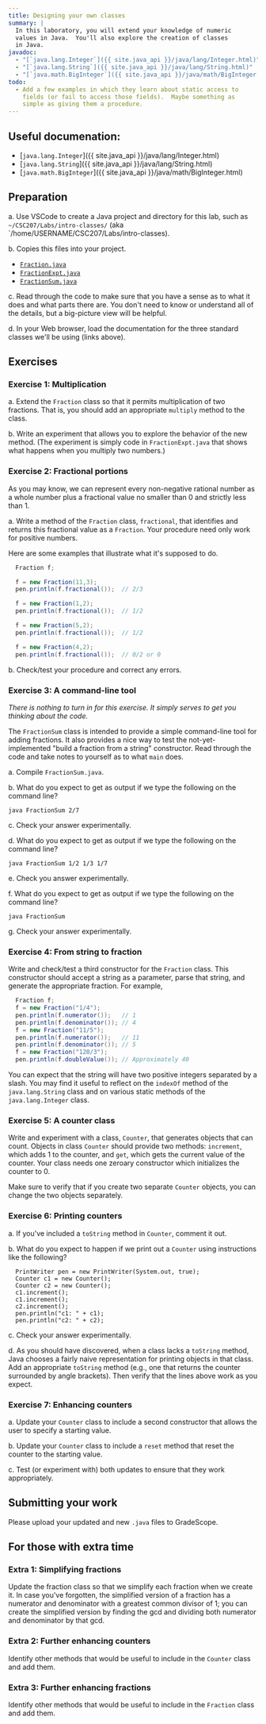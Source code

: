 ```yaml
---
title: Designing your own classes
summary: |
  In this laboratory, you will extend your knowledge of numeric
  values in Java.  You'll also explore the creation of classes
  in Java.
javadoc:
  - "[`java.lang.Integer`]({{ site.java_api }}/java/lang/Integer.html)"
  - "[`java.lang.String`]({{ site.java_api }}/java/lang/String.html)"
  - "[`java.math.BigInteger`]({{ site.java_api }}/java/math/BigInteger.html)"
todo: 
  - Add a few examples in which they learn about static access to
    fields (or fail to access those fields).  Maybe something as
    simple as giving them a procedure.
---
```


Useful documenation:
--------------------

* [`java.lang.Integer`]({{ site.java_api }}/java/lang/Integer.html)
* [`java.lang.String`]({{ site.java_api }}/java/lang/String.html)
* [`java.math.BigInteger`]({{ site.java_api }}/java/math/BigInteger.html)

Preparation
-----------

a. Use VSCode to create a Java project and directory for this lab, such as `~/CSC207/Labs/intro-classes/` (aka `/home/USERNAME/CSC207/Labs/intro-classes).

b. Copies this files into your project.

* [`Fraction.java`](../code/labs/intro-classes/Fraction.java)
* [`FractionExpt.java`](../code/labs/intro-classes/FractionExpt.java)
* [`FractionSum.java`](../code/labs/intro-classes/FractionSum.java)

c. Read through the code to make sure that you have a sense as to what it does and what parts there are.  You don't need to know or understand all of the details, but a big-picture view will be helpful.

d. In your Web browser, load the documentation for the three standard classes we'll be using (links above).

Exercises
---------

### Exercise 1: Multiplication

a. Extend the `Fraction` class so that it permits multiplication of two fractions.  That is, you should add an appropriate `multiply` method to the class.

b. Write an experiment that allows you to explore the behavior of the new method.  (The experiment is simply code in `FractionExpt.java` that shows what happens when you multiply two numbers.)

### Exercise 2: Fractional portions

As you may know, we can represent every non-negative rational number as a whole number plus a fractional value no smaller than 0 and strictly less than 1.

a. Write a method of the `Fraction` class, `fractional`, that identifies and returns this fractional value as a `Fraction`.  Your procedure need only work for positive numbers.  

Here are some examples that illustrate what it's supposed to do.

```java
  Fraction f;

  f = new Fraction(11,3);
  pen.println(f.fractional());  // 2/3

  f = new Fraction(1,2);
  pen.println(f.fractional());  // 1/2

  f = new Fraction(5,2);
  pen.println(f.fractional());  // 1/2

  f = new Fraction(4,2);
  pen.println(f.fractional());  // 0/2 or 0
```

b. Check/test your procedure and correct any errors.

### Exercise 3: A command-line tool

_There is nothing to turn in for this exercise.  It simply serves to get you thinking about the code._

The `FractionSum` class is intended to provide a simple command-line tool for adding fractions.  It also provides a nice way to test the not-yet-implemented "build a fraction from a string" constructor.  Read through the code and take notes to yourself as to what `main` does.

a. Compile `FractionSum.java`.

b. What do you expect to get as output if we type the following on the command line?

```
java FractionSum 2/7
```

c. Check your answer experimentally.

d. What do you expect to get as output if we type the following on the command line?

```
java FractionSum 1/2 1/3 1/7
```

e. Check you answer experimentally.

f. What do you expect to get as output if we type the following on the command line?

```
java FractionSum
```

g. Check your answer experimentally.

### Exercise 4: From string to fraction

Write and check/test a third constructor for the `Fraction` class.  This constructor should accept a string as a parameter, parse that string, and generate the appropriate fraction.  For example,

```java
  Fraction f;
  f = new Fraction("1/4");
  pen.println(f.numerator());   // 1
  pen.println(f.denominator()); // 4
  f = new Fraction("11/5");
  pen.println(f.numerator());   // 11
  pen.println(f.denominator()); // 5
  f = new Fraction("120/3");
  pen.println(f.doubleValue()); // Approximately 40
```

You can expect that the string will have two positive integers separated by a slash.  You may find it useful to reflect on the `indexOf` method of the `java.lang.String` class and on various static methods of the `java.lang.Integer` class.

### Exercise 5: A counter class

Write and experiment with a class, `Counter`, that generates objects that can count.  Objects in class `Counter` should provide two methods: `increment`, which adds 1 to the counter, and `get`, which gets the current value of the counter.  Your class needs one zeroary constructor which initializes the counter to 0.

Make sure to verify that if you create two separate `Counter` objects, you can change the two objects separately.

### Exercise 6: Printing counters

a. If you've included a `toString` method in `Counter`, comment it out.

b. What do you expect to happen if we print out a `Counter` using instructions like the following?

```
  PrintWriter pen = new PrintWriter(System.out, true);
  Counter c1 = new Counter();
  Counter c2 = new Counter();
  c1.increment();
  c1.increment();
  c2.increment();
  pen.println("c1: " + c1);
  pen.println("c2: " + c2);
```

c. Check your answer experimentally.

d. As you should have discovered, when a class lacks a `toString` method, Java chooses a fairly naive representation for printing objects in that class.  Add an appropriate `toString` method (e.g., one that returns the counter surrounded by angle brackets).  Then verify that the lines above work as you expect.

### Exercise 7: Enhancing counters

a. Update your `Counter` class to include a second constructor that allows the user to specify a starting value.

b. Update your `Counter` class to include a `reset` method that reset the counter to the starting value.

c. Test (or experiment with) both updates to ensure that they work appropriately.

Submitting your work
--------------------

Please upload your updated and new `.java` files to GradeScope.

For those with extra time
-------------------------

### Extra 1: Simplifying fractions

Update the fraction class so that we simplify each fraction when we create it.  In case you've forgotten, the simplified version of a fraction has a numerator and denominator with a greatest common divisor of 1; you can create the simplified version by finding the gcd and dividing both numerator and denominator by that gcd.

### Extra 2: Further enhancing counters

Identify other methods that would be useful to include in the `Counter` class and add them.

### Extra 3: Further enhancing fractions

Identify other methods that would be useful to include in the `Fraction` class and add them.

